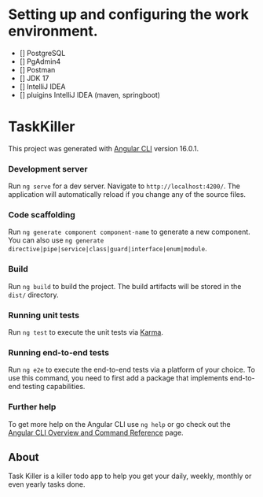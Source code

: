 # Setting up and configuring the work environment.
- [] PostgreSQL 
- [] PgAdmin4 
- [] Postman 
- [] JDK 17 
- [] IntelliJ IDEA
- [] pluigins IntelliJ IDEA (maven, springboot)

# TaskKiller

This project was generated with [Angular CLI](https://github.com/angular/angular-cli) version 16.0.1.

### Development server

Run `ng serve` for a dev server. Navigate to `http://localhost:4200/`. The application will automatically reload if you change any of the source files.

### Code scaffolding

Run `ng generate component component-name` to generate a new component. You can also use `ng generate directive|pipe|service|class|guard|interface|enum|module`.

### Build

Run `ng build` to build the project. The build artifacts will be stored in the `dist/` directory.

### Running unit tests

Run `ng test` to execute the unit tests via [Karma](https://karma-runner.github.io).

### Running end-to-end tests

Run `ng e2e` to execute the end-to-end tests via a platform of your choice. To use this command, you need to first add a package that implements end-to-end testing capabilities.

### Further help

To get more help on the Angular CLI use `ng help` or go check out the [Angular CLI Overview and Command Reference](https://angular.io/cli) page.

## About

Task Killer is a killer todo app to help you get your daily, weekly, monthly or even yearly tasks done.


